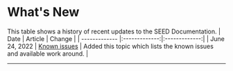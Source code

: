 # What's New

This table shows a history of recent updates to the SEED Documentation.
| Date  | Article | Change |
| ------------- |:-------------:|:-------------:|
| June 24, 2022     | [Known issues](https://docs.developer.tech.gov.sg/docs/security-suite-for-engineering-endpoint-devices/#/known-issues)     | Added this topic which lists the known issues and available work around. |
******

